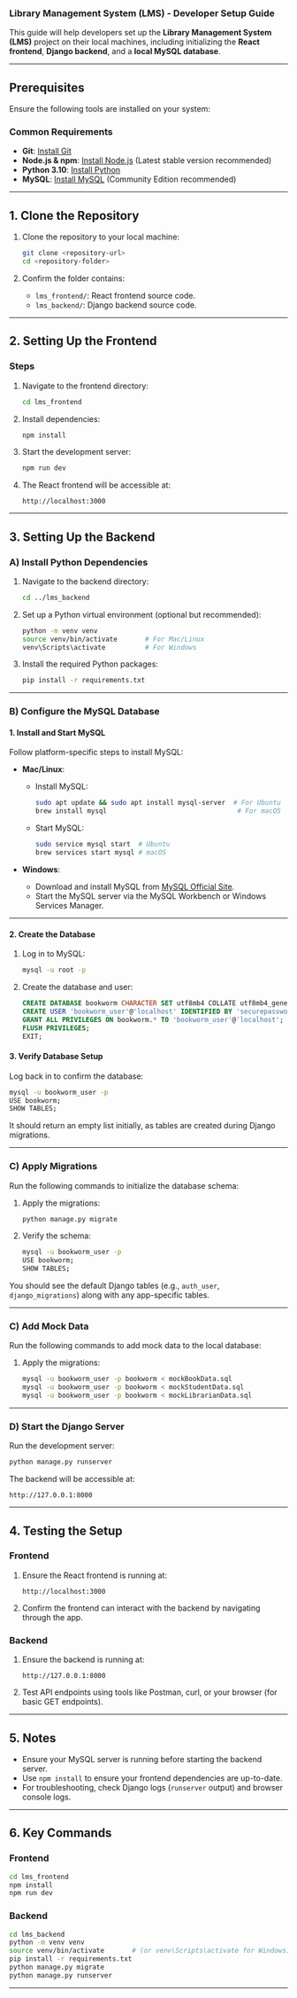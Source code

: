 ### **Library Management System (LMS) - Developer Setup Guide**

This guide will help developers set up the **Library Management System (LMS)** project on their local machines, including initializing the **React frontend**, **Django backend**, and a **local MySQL database**.

---

## **Prerequisites**
Ensure the following tools are installed on your system:

### **Common Requirements**
- **Git**: [Install Git](https://git-scm.com/book/en/v2/Getting-Started-Installing-Git)
- **Node.js & npm**: [Install Node.js](https://nodejs.org/) (Latest stable version recommended)
- **Python 3.10**: [Install Python](https://www.python.org/downloads/)
- **MySQL**: [Install MySQL](https://dev.mysql.com/downloads/) (Community Edition recommended)

---

## **1. Clone the Repository**
1. Clone the repository to your local machine:
   ```bash
   git clone <repository-url>
   cd <repository-folder>
   ```

2. Confirm the folder contains:
   - `lms_frontend/`: React frontend source code.
   - `lms_backend/`: Django backend source code.

---

## **2. Setting Up the Frontend**

### **Steps**
1. Navigate to the frontend directory:
   ```bash
   cd lms_frontend
   ```

2. Install dependencies:
   ```bash
   npm install
   ```

3. Start the development server:
   ```bash
   npm run dev
   ```

4. The React frontend will be accessible at:
   ```
   http://localhost:3000
   ```

---

## **3. Setting Up the Backend**

### **A) Install Python Dependencies**
1. Navigate to the backend directory:
   ```bash
   cd ../lms_backend
   ```

2. Set up a Python virtual environment (optional but recommended):
   ```bash
   python -m venv venv
   source venv/bin/activate       # For Mac/Linux
   venv\Scripts\activate          # For Windows
   ```

3. Install the required Python packages:
   ```bash
   pip install -r requirements.txt
   ```

---

### **B) Configure the MySQL Database**

#### **1. Install and Start MySQL**
Follow platform-specific steps to install MySQL:
- **Mac/Linux**:
  - Install MySQL:
    ```bash
    sudo apt update && sudo apt install mysql-server  # For Ubuntu
    brew install mysql                                 # For macOS
    ```
  - Start MySQL:
    ```bash
    sudo service mysql start  # Ubuntu
    brew services start mysql # macOS
    ```

- **Windows**:
  - Download and install MySQL from [MySQL Official Site](https://dev.mysql.com/downloads/).
  - Start the MySQL server via the MySQL Workbench or Windows Services Manager.

---

#### **2. Create the Database**
1. Log in to MySQL:
   ```bash
   mysql -u root -p
   ```

2. Create the database and user:
   ```sql
   CREATE DATABASE bookworm CHARACTER SET utf8mb4 COLLATE utf8mb4_general_ci;
   CREATE USER 'bookworm_user'@'localhost' IDENTIFIED BY 'securepassword';
   GRANT ALL PRIVILEGES ON bookworm.* TO 'bookworm_user'@'localhost';
   FLUSH PRIVILEGES;
   EXIT;
   ```

#### **3. Verify Database Setup**
Log back in to confirm the database:
```bash
mysql -u bookworm_user -p
USE bookworm;
SHOW TABLES;
```
It should return an empty list initially, as tables are created during Django migrations.

---

### **C) Apply Migrations**
Run the following commands to initialize the database schema:

1. Apply the migrations:
   ```bash
   python manage.py migrate
   ```

2. Verify the schema:
   ```bash
   mysql -u bookworm_user -p
   USE bookworm;
   SHOW TABLES;
   ```
You should see the default Django tables (e.g., `auth_user`, `django_migrations`) along with any app-specific tables.

---

### **C) Add Mock Data**
Run the following commands to add mock data to the local database:

1. Apply the migrations:
   ```bash
   mysql -u bookworm_user -p bookworm < mockBookData.sql
   mysql -u bookworm_user -p bookworm < mockStudentData.sql
   mysql -u bookworm_user -p bookworm < mockLibrarianData.sql
   ```
---

### **D) Start the Django Server**
Run the development server:
```bash
python manage.py runserver
```

The backend will be accessible at:
```
http://127.0.0.1:8000
```

---

## **4. Testing the Setup**

### **Frontend**
1. Ensure the React frontend is running at:
   ```
   http://localhost:3000
   ```

2. Confirm the frontend can interact with the backend by navigating through the app.

### **Backend**
1. Ensure the backend is running at:
   ```
   http://127.0.0.1:8000
   ```

2. Test API endpoints using tools like Postman, curl, or your browser (for basic GET endpoints).

---

## **5. Notes**

- Ensure your MySQL server is running before starting the backend server.
- Use `npm install` to ensure your frontend dependencies are up-to-date.
- For troubleshooting, check Django logs (`runserver` output) and browser console logs.

---

## **6. Key Commands**

### **Frontend**
```bash
cd lms_frontend
npm install
npm run dev
```

### **Backend**
```bash
cd lms_backend
python -m venv venv
source venv/bin/activate       # (or venv\Scripts\activate for Windows)
pip install -r requirements.txt
python manage.py migrate
python manage.py runserver
```

---
